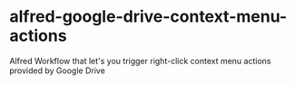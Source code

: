 # alfred-google-drive-context-menu-actions
Alfred Workflow that let's you trigger right-click context menu actions provided by Google Drive
